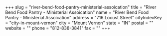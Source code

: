 +++
slug = "river-bend-food-pantry-ministerial-assoication"
title = "River Bend Food Pantry - Ministerial Assoication"
name = "River Bend Food Pantry - Ministerial Assoication"
address = "716 Locust Street"
cityIndexKey = "city-in-mount-vernon"
city = "Mount Vernon"
state = "IN"
postal = ""
website = ""
phone = "812-838-3841"
fax = ""
+++

